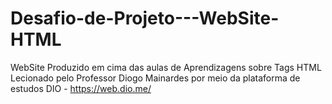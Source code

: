 # Desafio-de-Projeto---WebSite-HTML
WebSite Produzido em cima das aulas de Aprendizagens sobre Tags HTML
Lecionado pelo Professor Diogo Mainardes por meio da  plataforma de estudos DIO -  https://web.dio.me/
